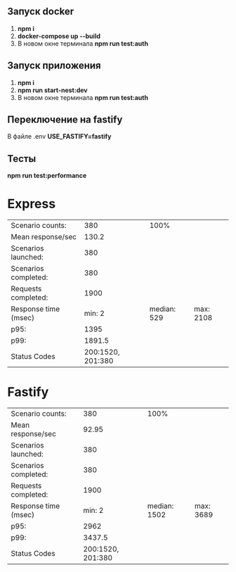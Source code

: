 
## Запуск docker
1. **npm i**
2. **docker-compose up --build**
3. В новом окне терминала **npm run test:auth**
## Запуск приложения
1. **npm i**
2. **npm run start-nest:dev**
3. В новом окне терминала **npm run test:auth**

## Переключение на fastify
В файле .env **USE_FASTIFY=fastify**

## Тесты
**npm run test:performance**

# Express
|                       |                  |                       |                                                                      |
|-----------------------|------------------|-----------------------|----------------------------------------------------------------------|
| Scenario counts:      | 380              | 100%                  |                                                                      |
| Mean response/sec     | 130.2            |                       |                                                                      |
| Scenarios launched:   |  380             |                       |                                                                      |   
| Scenarios completed:  |  380             |                       |                                                                      |   
| Requests completed:   |  1900            |                       |                                                                      |   
| Response time (msec)  |  min: 2          |median: 529            |  max: 2108                                                           |   
| p95:                  |   1395           |                       |                                                                      |
| p99:                  | 1891.5           |                       |                                                                      |
| Status Codes          |200:1520, 201:380 |                       |                                                                      |

# Fastify
|                       |                  |                       |                                                                      |
|-----------------------|------------------|-----------------------|----------------------------------------------------------------------|
| Scenario counts:      | 380              | 100%                  |                                                                      |
| Mean response/sec     | 92.95            |                       |                                                                      |
| Scenarios launched:   |  380             |                       |                                                                      |   
| Scenarios completed:  |  380             |                       |                                                                      |   
| Requests completed:   |  1900            |                       |                                                                      |   
| Response time (msec)  |  min: 2          |median: 1502           |  max: 3689                                                           |   
| p95:                  |   2962           |                       |                                                                      |
| p99:                  | 3437.5           |                       |                                                                      |
| Status Codes          |200:1520, 201:380 |                       |                                                                      |